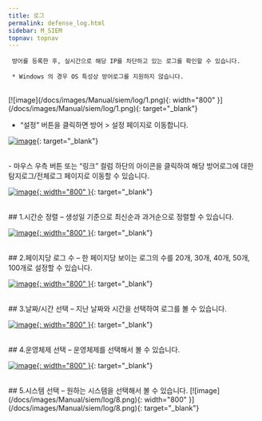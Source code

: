 ```yaml
---
title: 로그
permalink: defense_log.html
sidebar: M_SIEM
topnav: topnav
---
```


     방어를 등록한 후, 실시간으로 해당 IP를 차단하고 있는 로그를 확인할 수 있습니다.

     * Windows 의 경우 OS 특성상 방어로그를 지원하지 않습니다.

<br />
[![image](/docs/images/Manual/siem/log/1.png){: width="800" }](/docs/images/Manual/siem/log/1.png){: target="_blank"}
<br />

- “설정” 버튼을 클릭하면 방어 > 설정 페이지로 이동합니다.

[![image](/docs/images/Manual/siem/log/2.png)](/docs/images/Manual/siem/log/2.png){: target="_blank"}

<br />
- 마우스 우측 버튼 또는 “링크” 컬럼 하단의 아이콘을 클릭하여 해당 방어로그에 대한 탐지로그/전체로그 페이지로 이동할 수 있습니다.
<br />

 [![image](/docs/images/Manual/siem/log/3.png){: width="800" }](/docs/images/Manual/siem/log/3.png){: target="_blank"}

<br />
## 1.시간순 정렬
– 생성일 기준으로 최신순과 과거순으로 정렬할 수 있습니다.

[![image](/docs/images/Manual/siem/log/4.png){: width="800" }](/docs/images/Manual/siem/log/4.png){: target="_blank"}
 
<br />
## 2.페이지당 로그 수
– 한 페이지당 보이는 로그의 수를 20개, 30개, 40개, 50개, 100개로 설정할 수 있습니다.

[![image](/docs/images/Manual/siem/log/5.png){: width="800" }](/docs/images/Manual/siem/log/5.png){: target="_blank"}
 
<br />
## 3.날짜/시간 선택
– 지난 날짜와 시간을 선택하여 로그를 볼 수 있습니다.

[![image](/docs/images/Manual/siem/log/6.png){: width="800" }](/docs/images/Manual/siem/log/6.png){: target="_blank"}
 
<br />
## 4.운영체제 선택
– 운영체제를 선택해서 볼 수 있습니다.

[![image](/docs/images/Manual/siem/log/7.png){: width="800" }](/docs/images/Manual/siem/log/7.png){: target="_blank"}
 
<br />
## 5.시스템 선택
– 원하는 시스템을 선택해서 볼 수 있습니다.
[![image](/docs/images/Manual/siem/log/8.png){: width="800" }](/docs/images/Manual/siem/log/8.png){: target="_blank"}